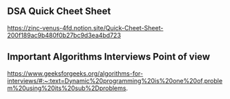 ## DSA Quick Cheet Sheet
https://zinc-venus-4fd.notion.site/Quick-Cheet-Sheet-200f189ac9b480f0b27bc9d3ea4bd723

## Important Algorithms Interviews Point of view
https://www.geeksforgeeks.org/algorithms-for-interviews/#:~:text=Dynamic%20programming%20is%20one%20of,problem%20using%20its%20sub%2Dproblems.
